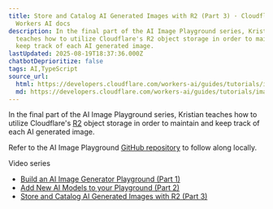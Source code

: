 ```yaml
---
title: Store and Catalog AI Generated Images with R2 (Part 3) · Cloudflare
  Workers AI docs
description: In the final part of the AI Image Playground series, Kristian
  teaches how to utilize Cloudflare's R2 object storage in order to maintain and
  keep track of each AI generated image.
lastUpdated: 2025-08-19T18:37:36.000Z
chatbotDeprioritize: false
tags: AI,TypeScript
source_url:
  html: https://developers.cloudflare.com/workers-ai/guides/tutorials/image-generation-playground/image-generator-store-and-catalog/
  md: https://developers.cloudflare.com/workers-ai/guides/tutorials/image-generation-playground/image-generator-store-and-catalog/index.md
---
```


In the final part of the AI Image Playground series, Kristian teaches how to utilize Cloudflare's [R2](https://developers.cloudflare.com/r2) object storage in order to maintain and keep track of each AI generated image.

Refer to the AI Image Playground [GitHub repository](https://github.com/kristianfreeman/workers-ai-image-playground) to follow along locally.

Video series

* [Build an AI Image Generator Playground (Part 1)](https://developers.cloudflare.com/workers-ai/guides/tutorials/image-generation-playground/image-generator-flux/)
* [Add New AI Models to your Playground (Part 2)](https://developers.cloudflare.com/workers-ai/guides/tutorials/image-generation-playground/image-generator-flux-newmodels/)
* [Store and Catalog AI Generated Images with R2 (Part 3)](https://developers.cloudflare.com/workers-ai/guides/tutorials/image-generation-playground/image-generator-store-and-catalog/)
